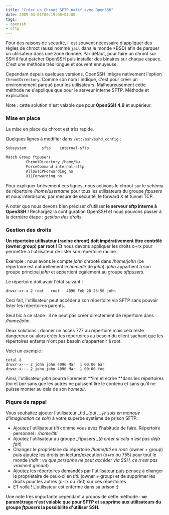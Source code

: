 ```yaml
---
title: "Créer un Chroot SFTP natif avec OpenSSH"
date: 2009-03-01T00:19:06+01:00
tags:
- openssh
- sftp
---
```


Pour des raisons de sécurité, il est souvent nécessaire d'appliquer des règles de chroot (aussi nommé `jail` dans le monde \*BSD) afin de parquer un utilisateur dans une zone donnée. Par défaut, pour faire un chroot sur SSH il faut patcher OpenSSH puis installer des binaires sur chaque espace. C'est une méthode très longue et souvent ennuyeuse.

Cependant depuis quelques versions, OpenSSH intègre nativement l'option `ChrootDirectory`. Comme son nom l'indique, c'est pour créer un environnement parqué pour les utilisateurs. Malheureusement cette méthode ne s'applique que pour le serveur interne SFTP. Méthode et explication.

Note : cette solution n'est valable que pour **OpenSSH 4.9** et supérieur.

### Mise en place

La mise en place du chroot est très rapide.

Quelques lignes à modifier dans `/etc/ssh/sshd_config` :

``` bash
Subsystem       sftp    internal-sftp

Match Group ftpusers
         ChrootDirectory /home/%u
         ForceCommand internal-sftp
         AllowTCPForwarding no
         X11Forwarding no
```

Pour expliquer brièvement ces lignes, nous activons le chroot sur le schéma de répertoire _/home/username_ pour tous les utilisateurs du groupe _ftpusers_ et nous interdisons, par mesure de sécurité, le forward X et tunnel TCP.

A noter que nous devons bien préciser d'utiliser **le serveur sftp interne à OpenSSH** ! Rechargez la configuration OpenSSH et nous pouvons passer à la dernière étape : _gestion des droits_.

### Gestion des droits

**Un répertoire utilisateur (racine chroot) doit impérativement être contrôlé (owner:group) par root !** Et nous devons appliquer les droits o+rx pour permettre à l'utilisateur de lister son répertoire racine.

Exemple : nous avons le compte _john_ chrooté dans _/home/john_ (ce répertoire est naturellement le _homedir_ de _john_). _john_ appartient à son groupe principal _john_ et appartient également au groupe _sftpusers_.

Le répertoire doit avoir l'état suivant :

``` text
drwxr-xr-x 2 root   root   4096 Feb 28 23:56 john
```

Ceci fait, l'utilisateur peut accéder à son répertoire via SFTP sans pouvoir lister les répertoires parents.

Seul hic à ce stade : il ne peut pas créer directement de répertoire dans _/home/john_.

Deux solutions : donner un accès 777 au répertoire mais cela reste dangereux ou alors créer les répertoires au besoin du client sachant que les répertoires enfants n'ont pas besoin d'appartenir à root.

Voici un exemple :
``` text
total 8  
drwxr-x--- 2 john john 4096 Mar  1 00:00 bar  
drwxr-x--- 2 john john 4096 Mar  1 00:00 foo  
```

Ainsi, l'utilisateur _john_ pourra librement **lire et ecrire **dans les répertoires _foo_ et _bar_ sans que les autres ne puissent lire le contenu et sans qu'il ne puisse monter au dela de son _homedir_.

### Piqure de rappel

Vous souhaitez ajouter l'utilisateur _titi _(_oui ... je suis en manque d'imagination ce soir_) à votre superbe système de prison SFTP.
	
  * Ajoutez l'utilisateur _titi_ comme vous avez l'habitude de faire. Répertoire personnel : _/home/titi_
  * Ajoutez l'utilisateur au groupe _ftpusers _(_à créer si cela n'est pas déjà fait_)
  * Changez le propriétaire du répertoire _/home/titi_ en _root:_ (owner + group) puis ajoutez les droits en lecture/execution (o+rx ou 755) pour tout le monde (_ndlr : vu que personne ne peut accéder via SSH, ce n'est pas vraiment génant_)
  * Ajoutez les répertoires demandés par l'utilisateur puis pensez à changer le propriétaire de ceux-ci en _titi:_ (owner + group) et de supprimer les droits pour les autres (o-rx ou 750) sur ces répertoires
  * ET voilà ! L'utilisateur est enfermé dans sa prison :)

Une note très importante cependant à propos de cette méthode : **ce paramètrage n'est valable que pour SFTP et supprime aux utilisateurs du groupe _ftpusers_ la possibilité d'utiliser SSH.**
